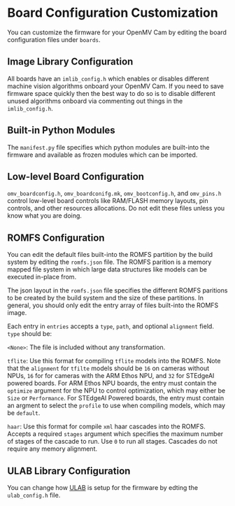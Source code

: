 # Board Configuration Customization

You can customize the firmware for your OpenMV Cam by editing the board configuration files
under `boards`.

## Image Library Configuration

All boards have an `imlib_config.h` which enables or disables different machine vision algorithms
onboard your OpenMV Cam. If you need to save firmware space quickly then the best way to do so is
to disable different unused algorithms onboard via commenting out things in the `imlib_config.h`.

## Built-in Python Modules

The `manifest.py` file specifies which python modules are built-into the firmware and available as
frozen modules which can be imported.

## Low-level Board Configuration

`omv_boardconfig.h`, `omv_boardconifg.mk`, `omv_bootconfig.h`, and `omv_pins.h` control low-level
board controls like RAM/FLASH memory layouts, pin controls, and other resources allocations. Do
not edit these files unless you know what you are doing.

## ROMFS Configuration

You can edit the default files built-into the ROMFS partition by the build system by editing the
`romfs.json` file. The ROMFS parition is a memory mapped file system in which large data structures
like models can be executed in-place from.

The json layout in the `romfs.json` file specifies the different ROMFS paritions to be created
by the build system and the size of these partitions. In general, you should only edit the entry
array of files built-into the ROMFS image.

Each entry in `entries` accepts a `type`, `path`, and optional `alignment` field. `type` should be:

`<None>`: The file is included without any transformation. 

`tflite`: Use this format for compiling `tflite` models into the ROMFS. Note that the `alignment`
for `tfilte` models should be `16` on cameras without NPUs, `16` for for cameras with the ARM
Ethos NPU, and `32` for STEdgeAI powered boards. For ARM Ethos NPU boards, the entry must contain
the `optimize` argument for the NPU to control optimization, which may either be `Size`
or `Performance`. For STEdgeAI Powered boards, the entry must contain an argment to select the
`profile` to use when compiling models, which may be `default`.

`haar`: Use this format for compile `xml` haar cascades into the ROMFS. Accepts a required `stages`
argument which specifies the maximum number of stages of the cascade to run. Use `0` to run all
stages. Cascades do not require any memory alignment.

## ULAB Library Configuration

You can change how [ULAB](https://micropython-ulab.readthedocs.io/en/latest/ulab-intro.html) is
setup for the firmware by edting the `ulab_config.h` file.
